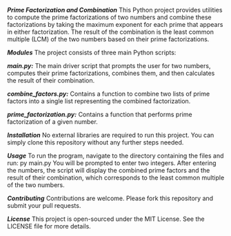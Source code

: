 ***Prime Factorization and Combination***
This Python project provides utilities to compute the prime factorizations of two numbers and combine these factorizations by taking the maximum exponent for each prime that appears in either factorization. The result of the combination is the least common multiple (LCM) of the two numbers based on their prime factorizations.

***Modules***
The project consists of three main Python scripts:

***main.py:*** The main driver script that prompts the user for two numbers, computes their prime factorizations, combines them, and then calculates the result of their combination.

***combine_factors.py:*** Contains a function to combine two lists of prime factors into a single list representing the combined factorization.

***prime_factorization.py:*** Contains a function that performs prime factorization of a given number.

***Installation***
No external libraries are required to run this project. You can simply clone this repository without any further steps needed.

***Usage***
To run the program, navigate to the directory containing the files and run:
py main.py
You will be prompted to enter two integers. After entering the numbers, the script will display the combined prime factors and the result of their combination, which corresponds to the least common multiple of the two numbers.

***Contributing***
Contributions are welcome. Please fork this repository and submit your pull requests.

***License***
This project is open-sourced under the MIT License. See the LICENSE file for more details.
